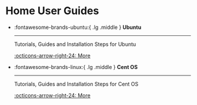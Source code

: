 # Home User Guides

<div class="grid cards" markdown>

-   :fontawesome-brands-ubuntu:{ .lg .middle } __Ubuntu__

    ---

    Tutorials, Guides and Installation Steps for Ubuntu

    [:octicons-arrow-right-24: More](ubuntu/softwares.md)

-   :fontawesome-brands-linux:{ .lg .middle } __Cent OS__

    ---

    Tutorials, Guides and Installation Steps for Cent OS

    [:octicons-arrow-right-24: More](centos/index.md)

</div>
